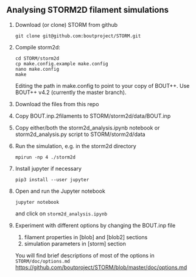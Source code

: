 Analysing STORM2D filament simulations
--------------------------------------

1. Download (or clone) STORM from github
   ```
   git clone git@github.com:boutproject/STORM.git
   ```

1. Compile storm2d:
   ```
   cd STORM/storm2d
   cp make.config.example make.config
   nano make.config
   make
   ```
   Editing the path in make.config to point to your copy of BOUT++.
   Use BOUT++ v4.2 (currently the master branch).

1. Download the files from this repo

1. Copy BOUT.inp.2filaments to STORM/storm2d/data/BOUT.inp

1. Copy either/both the storm2d_analysis.ipynb notebook or storm2d_analysis.py
   script to STORM/storm2d/data

1. Run the simulation, e.g. in the storm2d directory
   ```
   mpirun -np 4 ./storm2d
   ```

1. Install jupyter if necessary
   ```
   pip3 install --user jupyter
   ```

1. Open and run the Jupyter notebook
   ```
   jupyter notebook
   ```
   and click on `storm2d_analysis.ipynb`

1. Experiment with different options by changing the BOUT.inp file
   1. filament properties in [blob] and [blob2] sections
   1. simulation parameters in [storm] section

   You will find brief descriptions of most of the options in
   `STORM/doc/options.md`  
   https://github.com/boutproject/STORM/blob/master/doc/options.md
